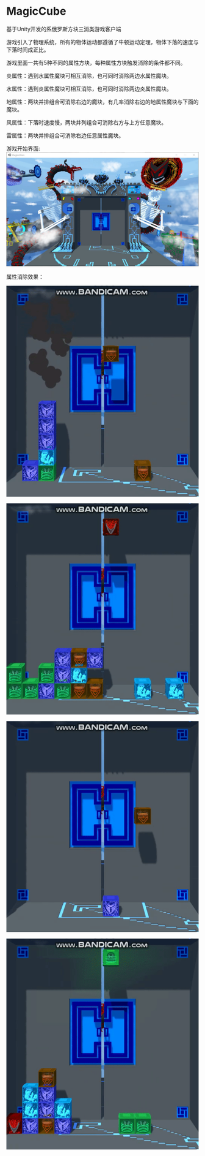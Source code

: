 # MagicCube
基于Unity开发的系俄罗斯方块三消类游戏客户端

游戏引入了物理系统，所有的物体运动都遵循了牛顿运动定理，物体下落的速度与下落时间成正比。

游戏里面一共有5种不同的属性方块，每种属性方块触发消除的条件都不同。

炎属性：遇到水属性魔块可相互消除，也可同时消除两边水属性魔块。

水属性：遇到炎属性魔块可相互消除，也可同时消除两边炎属性魔块。

地属性：两块并排组合可消除右边的魔块，有几率消除右边的地属性魔块与下面的魔块。

风属性：下落时速度慢，两块并列组合可消除右方与上方任意魔块。

雷属性：两块并排组合可消除右边任意属性魔块。



游戏开始界面:
![image](https://github.com/SSIceet/MagicCube/blob/master/GifImage/Gameinterface.jpg)



属性消除效果：


   ![image](https://github.com/SSIceet/MagicCube/blob/master/GifImage/地消%5B00-00-18--00-00-19%5D.gif)

   ![image](https://github.com/SSIceet/MagicCube/blob/master/GifImage/水火消%5B00-00-42--00-00-43%5D.gif)

   ![image](https://github.com/SSIceet/MagicCube/blob/master/GifImage/雷消%5B00-00-04--00-00-06%5D.gif)

   ![image](https://github.com/SSIceet/MagicCube/blob/master/GifImage/风消%5B00-00-39--00-00-42%5D.gif)
